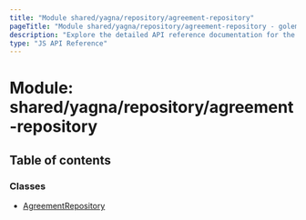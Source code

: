 ```yaml
---
title: "Module shared/yagna/repository/agreement-repository"
pageTitle: "Module shared/yagna/repository/agreement-repository - golem-js API Reference"
description: "Explore the detailed API reference documentation for the Module shared/yagna/repository/agreement-repository within the golem-js SDK for the Golem Network."
type: "JS API Reference"
---
```

# Module: shared/yagna/repository/agreement-repository

## Table of contents

### Classes

- [AgreementRepository](../classes/shared_yagna_repository_agreement_repository.AgreementRepository)
